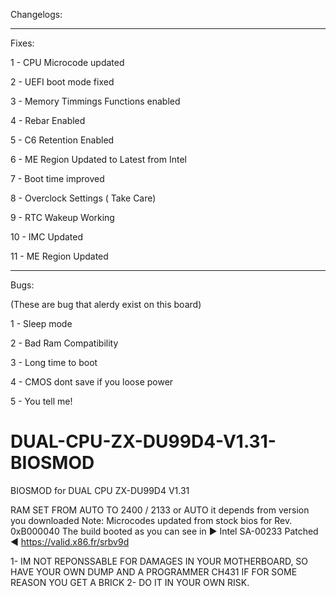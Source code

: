 
Changelogs:

-------------------------------------------
Fixes:

1 - CPU Microcode updated
 
2 - UEFI boot mode fixed

3 - Memory Timmings Functions enabled

4 - Rebar Enabled

5 - C6 Retention Enabled

6 - ME Region Updated to Latest from Intel

7 - Boot time improved

8 - Overclock Settings ( Take Care)

9 - RTC Wakeup Working

10 - IMC Updated

11 - ME Region Updated

-------------------------------------------

Bugs:



(These are bug that alerdy exist on this board)

1 - Sleep mode

2 - Bad Ram Compatibility

3 - Long time to boot

4 - CMOS dont save if you loose power

5 - You tell me!




# DUAL-CPU-ZX-DU99D4-V1.31-BIOSMOD
BIOSMOD for DUAL CPU ZX-DU99D4 V1.31 



RAM SET FROM AUTO TO 2400 / 2133 or AUTO it depends from version you downloaded
Note: Microcodes updated from stock bios for Rev. 0xB000040 The build booted as you can see in ► Intel SA-00233 Patched ◄ https://valid.x86.fr/srbv9d

1- IM NOT REPONSSABLE FOR DAMAGES IN YOUR MOTHERBOARD, SO HAVE YOUR OWN DUMP AND A PROGRAMMER CH431 IF FOR SOME REASON YOU GET A BRICK
2- DO IT IN YOUR OWN RISK.

